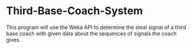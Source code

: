 # Third-Base-Coach-System
This program will use the Weka API to determine the steal signal of a third base coach with given data about the sequences of signals the coach gives.
